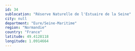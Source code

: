 ```yaml
---
id: 34
sublocation: "Réserve Naturelle de l'Estuaire de la Seine"
city: null
department: "Eure/Seine-Maritime"
region: "Normandie"
country: "France"
latitude: 49.4128118
longitude: 1.0914664
---
```

